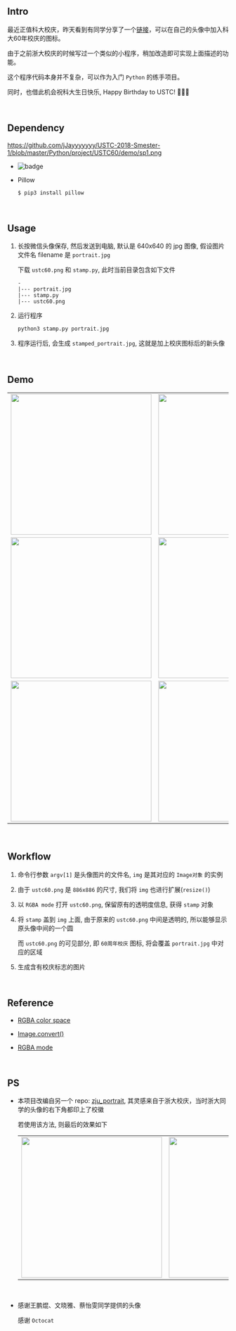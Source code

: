 ##	Intro

最近正值科大校庆，昨天看到有同学分享了一个[链接](http://static.zhang-chu.com/kd/index.html)，可以在自己的头像中加入科大60年校庆的图标。

由于之前浙大校庆的时候写过一个类似的小程序，稍加改造即可实现上面描述的功能。

这个程序代码本身并不复杂，可以作为入门 `Python` 的练手项目。

同时，也借此机会祝科大生日快乐, Happy Birthday to USTC! 🍰🎂🎉

<br>

##	Dependency

https://github.com/jJayyyyyyy/USTC-2018-Smester-1/blob/master/Python/project/USTC60/demo/sp1.png

*	![badge](https://github.com/jJayyyyyyy/USTC-2018-Smester-1/blob/master/Python/project/USTC60/demo/Python-3.4%2B-brightgreen.svg)

*	Pillow

	```bash
	$ pip3 install pillow
	```

<br>

##	Usage

1.	长按微信头像保存, 然后发送到电脑, 默认是 640x640 的 jpg 图像, 假设图片文件名 filename 是 `portrait.jpg`

	下载 `ustc60.png` 和 `stamp.py`, 此时当前目录包含如下文件

	```
	-
	|--- portrait.jpg
	|--- stamp.py
	|--- ustc60.png
	```

2.	运行程序

	```bash
	python3 stamp.py portrait.jpg
	```

3.	程序运行后, 会生成 `stamped_portrait.jpg`, 这就是加上校庆图标后的新头像

<br>

##	Demo

<table>
	<tr>
		<td><img src="https://github.com/jJayyyyyyy/USTC-2018-Smester-1/blob/master/Python/project/USTC60/p1.png" width="320"/></td>
		<td><img src="https://github.com/jJayyyyyyy/USTC-2018-Smester-1/blob/master/Python/project/USTC60/demo/sp1.png" width="320"/></td>
	</tr>
	<tr>
		<td><img src="https://github.com/jJayyyyyyy/USTC-2018-Smester-1/blob/master/Python/project/USTC60/p2.png" width="320"/></td>
		<td><img src="https://github.com/jJayyyyyyy/USTC-2018-Smester-1/blob/master/Python/project/USTC60/demo/sp2.png" width="320"/></td>
	</tr>
	<tr>
		<td><img src="https://github.com/jJayyyyyyy/USTC-2018-Smester-1/blob/master/Python/project/USTC60/p3.png" width="320"/></td>
		<td><img src="https://github.com/jJayyyyyyy/USTC-2018-Smester-1/blob/master/Python/project/USTC60/demo/sp3.png" width="320"/></td>
	</tr>
</table>

<br>

##	Workflow

1.	命令行参数 `argv[1]` 是头像图片的文件名, `img` 是其对应的 `Image对象` 的实例

2.	由于 `ustc60.png` 是 `886x886` 的尺寸, 我们将 `img` 也进行扩展(`resize()`)

3.	以 `RGBA mode` 打开 `ustc60.png`, 保留原有的透明度信息, 获得 `stamp` 对象

4.	将 `stamp` 盖到 `img` 上面, 由于原来的 `ustc60.png` 中间是透明的, 所以能够显示原头像中间的一个圆

	而 `ustc60.png` 的可见部分, 即 `60周年校庆` 图标, 将会覆盖 `portrait.jpg` 中对应的区域

5.	生成含有校庆标志的图片

<br>

##  Reference

*	[RGBA color space](https://en.wikipedia.org/wiki/RGBA_color_space)

*	[Image.convert()](https://pillow.readthedocs.io/en/latest/reference/Image.html#PIL.Image.Image.convert)

*	[RGBA mode](https://pillow.readthedocs.io/en/latest/handbook/concepts.html#concept-modes)

<br>

##	PS

*	本项目改编自另一个 repo: [zju_portrait](https://github.com/jJayyyyyyy/zju_portrait), 其灵感来自于浙大校庆，当时浙大同学的头像的右下角都印上了校徽

	若使用该方法, 则最后的效果如下

	<table>
		<tr>
			<td><img src="https://github.com/jJayyyyyyy/USTC-2018-Smester-1/blob/master/Python/project/USTC60/demo/sp4_rb.png" width="320"/></td>
			<td><img src="https://github.com/jJayyyyyyy/USTC-2018-Smester-1/blob/master/Python/project/USTC60/demo/sp4_rb.png" width="320"/></td>
		</tr>
	</table>

<br>

*	感谢王鹏焜、文晓雅、蔡怡雯同学提供的头像

	感谢 `Octocat`

<br>

